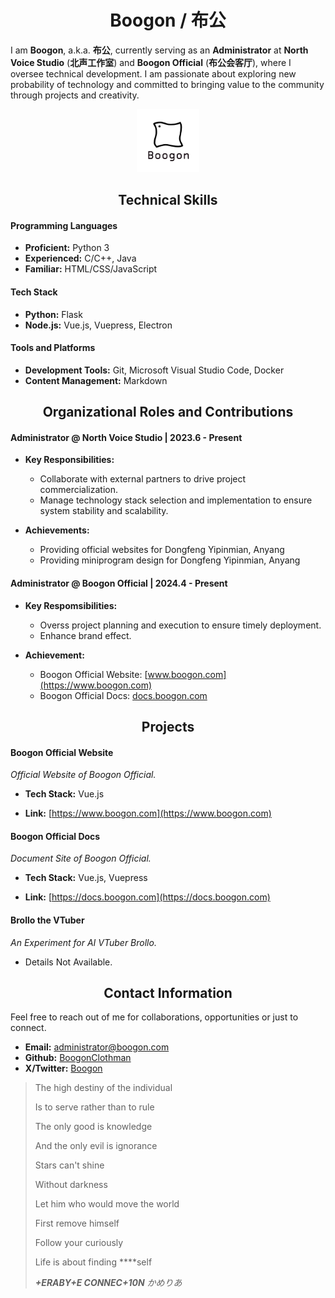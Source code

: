 <h1 align="center">Boogon / 布公</h1>

I am **Boogon**, a.k.a. **布公**, currently serving as an **Administrator** at **North Voice Studio** (**北声工作室**) and **Boogon Official** (**布公会客厅**), where I oversee technical development. I am passionate about exploring new probability of technology and committed to bringing value to the community through projects and creativity.

<p align="center">
    <img alt="Boogon.png" src="Boogon.2024.8.png" width="20%">
</p>

<h2 align="center">Technical Skills</h2>

#### Programming Languages

- **Proficient:** Python 3
- **Experienced:** C/C++, Java
- **Familiar:** HTML/CSS/JavaScript

#### Tech Stack

- **Python:** Flask
- **Node.js:** Vue.js, Vuepress, Electron

#### Tools and Platforms

- **Development Tools:** Git, Microsoft Visual Studio Code, Docker
- **Content Management:** Markdown

<h2 align="center">Organizational Roles and Contributions</h2>

#### Administrator @ North Voice Studio | 2023.6 - Present

- **Key Responsibilities:**
    + Collaborate with external partners to drive project commercialization.
    + Manage technology stack selection and implementation to ensure system stability and scalability.

- **Achievements:**
    + Providing official websites for Dongfeng Yipinmian, Anyang
    + Providing miniprogram design for Dongfeng Yipinmian, Anyang

#### Administrator @ Boogon Official | 2024.4 - Present

- **Key Respomsibilities:**
    + Overss project planning and execution to ensure timely deployment.
    + Enhance brand effect.

- **Achievement:**
    + Boogon Official Website: [www.boogon.com](https://www.boogon.com)
    + Boogon Official Docs: [docs.boogon.com](https://docs.boogon.com)

<h2 align="center">Projects</h2>

#### Boogon Official Website

_Official Website of Boogon Official._

- **Tech Stack:** Vue.js

- **Link:** [https://www.boogon.com](https://www.boogon.com)

#### Boogon Official Docs

_Document Site of Boogon Official._

- **Tech Stack:** Vue.js, Vuepress

- **Link:** [https://docs.boogon.com](https://docs.boogon.com)

#### Brollo the VTuber

_An Experiment for AI VTuber Brollo._

- Details Not Available.

<h2 align="center">Contact Information</h2>

Feel free to reach out of me for collaborations, opportunities or just to connect.

- **Email:** [administrator@boogon.com](mailto:administrator@boogon.com)
- **Github:** [BoogonClothman](https://github.com/BoogonClothman)
- **X/Twitter:** [Boogon](https://x.com/BoogonClothman)

> The high destiny of the individual
>
> Is to serve rather than to rule
>
> The only good is knowledge
>
> And the only evil is ignorance
>
> Stars can't shine
>
> Without darkness
>
> Let him who would move the world
>
> First remove himself
>
> Follow your curiously
>
> Life is about finding ****self
>
> _**+ERABY+E CONNEC+10N** かめりあ_
